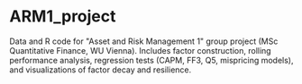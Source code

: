# ARM1_project
Data and R code for "Asset and Risk Management 1" group project (MSc Quantitative Finance, WU Vienna). Includes factor construction, rolling performance analysis, regression tests (CAPM, FF3, Q5, mispricing models), and visualizations of factor decay and resilience.
